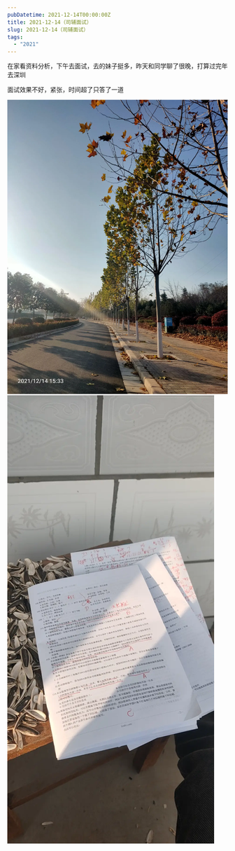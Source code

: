 ```yaml
---
pubDatetime: 2021-12-14T00:00:00Z
title: 2021-12-14（司辅面试）
slug: 2021-12-14（司辅面试）
tags:
  - "2021"
---
```


在家看资料分析，下午去面试，去的妹子挺多，昨天和同学聊了很晚，打算过完年去深圳

面试效果不好，紧张，时间超了只答了一道

![](../../img/6904315-8a33aed269e4d99f.jpg)
![](../../img/6904315-9356d0a49fe054af.jpg)
